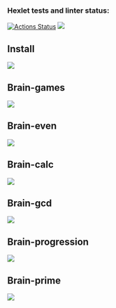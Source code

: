 ### Hexlet tests and linter status:
[![Actions Status](https://github.com/S1THOF/frontend-project-44/actions/workflows/hexlet-check.yml/badge.svg)](https://github.com/S1THOF/frontend-project-44/actions)
<a href="https://codeclimate.com/github/S1THOF/frontend-project-44/maintainability"><img src="https://api.codeclimate.com/v1/badges/0097fd3a744cb4afa8b4/maintainability" /></a>

<h2>Install</h2>
<a href="https://asciinema.org/a/MMUGVSTiv79y7uUg156x09ggs" target="_blank"><img src="https://asciinema.org/a/MMUGVSTiv79y7uUg156x09ggs.svg" /></a>

<h2>Brain-games</h2>
<a href="https://asciinema.org/a/llCyiHUP4SYZ5APOaf8DvvfnY" target="_blank"><img src="https://asciinema.org/a/llCyiHUP4SYZ5APOaf8DvvfnY.svg" /></a>

<h2>Brain-even</h2>
<a href="https://asciinema.org/a/NajUR30VdtTxTYcbbSkPr4GYk" target="_blank"><img src="https://asciinema.org/a/NajUR30VdtTxTYcbbSkPr4GYk.svg" /></a>

<h2>Brain-calc</h2>
<a href="https://asciinema.org/a/op0SYsFU2YWwzTOyMfD1SWZAo" target="_blank"><img src="https://asciinema.org/a/op0SYsFU2YWwzTOyMfD1SWZAo.svg" /></a>


<h2>Brain-gcd</h2>
<a href="https://asciinema.org/a/bypO5mGq4nLmJx5aaPgL4uIEd" target="_blank"><img src="https://asciinema.org/a/bypO5mGq4nLmJx5aaPgL4uIEd.svg" /></a>

<h2>Brain-progression</h2>
<a href="https://asciinema.org/a/NCBqJPMyWkwpT0DBdn9wm5jLF" target="_blank"><img src="https://asciinema.org/a/NCBqJPMyWkwpT0DBdn9wm5jLF.svg" /></a>

<h2>Brain-prime</h2>
<a href="https://asciinema.org/a/RphKJH5pSCT2G4BoDgKohjavV" target="_blank"><img src="https://asciinema.org/a/RphKJH5pSCT2G4BoDgKohjavV.svg" /></a>